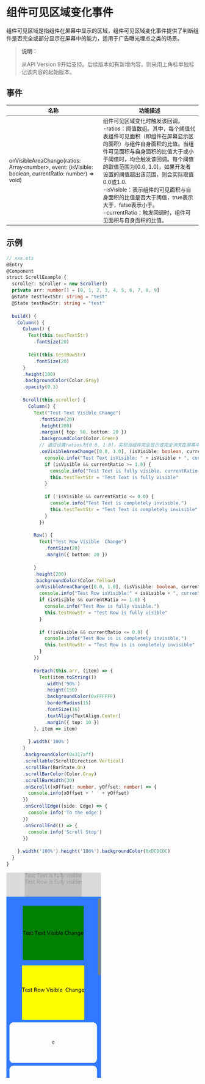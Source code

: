 # 组件可见区域变化事件

组件可见区域是指组件在屏幕中显示的区域，组件可见区域变化事件提供了判断组件是否完全或部分显示在屏幕中的能力，适用于广告曝光埋点之类的场景。

> **说明：**
>
>  从API Version 9开始支持。后续版本如有新增内容，则采用上角标单独标记该内容的起始版本。


## 事件

| 名称                                       | 功能描述                                     |
| ---------------------------------------- | ---------------------------------------- |
| onVisibleAreaChange(ratios: Array\<number>, event: (isVisible: boolean, currentRatio: number) => void) | 组件可见区域变化时触发该回调。<br/>-ratios：阈值数组。其中，每个阈值代表组件可见面积（即组件在屏幕显示区的面积）与组件自身面积的比值。当组件可见面积与自身面积的比值大于或小于阈值时，均会触发该回调。每个阈值的取值范围为[0.0, 1.0]，如果开发者设置的阈值超出该范围，则会实际取值0.0或1.0.<br/>-isVisible：表示组件的可见面积与自身面积的比值是否大于阈值，true表示大于，false表示小于。<br/>-currentRatio：触发回调时，组件可见面积与自身面积的比值。 |


## 示例

```ts
// xxx.ets
@Entry
@Component
struct ScrollExample {
  scroller: Scroller = new Scroller()
  private arr: number[] = [0, 1, 2, 3, 4, 5, 6, 7, 8, 9]
  @State testTextStr: string = "test"
  @State testRowStr: string = "test"

  build() {
    Column() {
      Column() {
        Text(this.testTextStr)
          .fontSize(20)

        Text(this.testRowStr)
          .fontSize(20)
      }
      .height(100)
      .backgroundColor(Color.Gray)
      .opacity(0.3)

      Scroll(this.scroller) {
        Column() {
          Text("Test Text Visible Change")
            .fontSize(20)
            .height(200)
            .margin({ top: 50, bottom: 20 })
            .backgroundColor(Color.Green)
            // 通过设置ratios为[0.0, 1.0]，实现当组件完全显示或完全消失在屏幕中时触发回调
            .onVisibleAreaChange([0.0, 1.0], (isVisible: boolean, currentRatio: number) => {
              console.info("Test Text isVisible: " + isVisible + ", currentRatio:" + currentRatio)
              if (isVisible && currentRatio >= 1.0) {
                console.info("Test Text is fully visible. currentRatio:" + currentRatio)
                this.testTextStr = "Test Text is fully visible"
              }

              if (!isVisible && currentRatio <= 0.0) {
                console.info("Test Text is completely invisible.")
                this.testTextStr = "Test Text is completely invisible"
              }
            })

          Row() {
            Text("Test Row Visible  Change")
              .fontSize(20)
              .margin({ bottom: 20 })

          }
          .height(200)
          .backgroundColor(Color.Yellow)
          .onVisibleAreaChange([0.0, 1.0], (isVisible: boolean, currentRatio: number) => {
            console.info("Test Row isVisible:" + isVisible + ", currentRatio:" + currentRatio)
            if (isVisible && currentRatio >= 1.0) {
              console.info("Test Row is fully visible.")
              this.testRowStr = "Test Row is fully visible"
            }

            if (!isVisible && currentRatio <= 0.0) {
              console.info("Test Row is is completely invisible.")
              this.testRowStr = "Test Row is is completely invisible"
            }
          })

          ForEach(this.arr, (item) => {
            Text(item.toString())
              .width('90%')
              .height(150)
              .backgroundColor(0xFFFFFF)
              .borderRadius(15)
              .fontSize(16)
              .textAlign(TextAlign.Center)
              .margin({ top: 10 })
          }, item => item)

        }.width('100%')
      }
      .backgroundColor(0x317aff)
      .scrollable(ScrollDirection.Vertical)
      .scrollBar(BarState.On)
      .scrollBarColor(Color.Gray)
      .scrollBarWidth(30)
      .onScroll((xOffset: number, yOffset: number) => {
        console.info(xOffset + ' ' + yOffset)
      })
      .onScrollEdge((side: Edge) => {
        console.info('To the edge')
      })
      .onScrollEnd(() => {
        console.info('Scroll Stop')
      })

    }.width('100%').height('100%').backgroundColor(0xDCDCDC)
  }
}
```

![zh-cn_visible_area_change.gif](figures/zh-cn_visible_area_change.gif)
